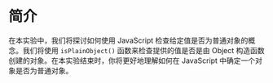 # 简介

在本实验中，我们将探讨如何使用 JavaScript 检查给定值是否为普通对象的概念。我们将使用 `isPlainObject()` 函数来检查提供的值是否是由 Object 构造函数创建的对象。在本实验结束时，你将更好地理解如何在 JavaScript 中确定一个对象是否为普通对象。
